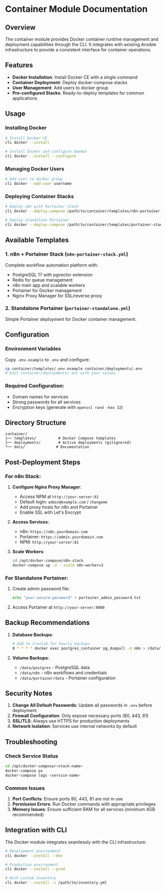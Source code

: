 # Container Module Documentation

## Overview

The container module provides Docker container runtime management and deployment capabilities through the CLI. It integrates with existing Ansible infrastructure to provide a consistent interface for container operations.

## Features

- **Docker Installation**: Install Docker CE with a single command
- **Container Deployment**: Deploy docker-compose stacks
- **User Management**: Add users to docker group
- **Pre-configured Stacks**: Ready-to-deploy templates for common applications

## Usage

### Installing Docker

```bash
# Install Docker CE
cli docker --install

# Install Docker and configure daemon
cli docker --install --configure
```

### Managing Docker Users

```bash
# Add user to docker group
cli docker --add-user username
```

### Deploying Container Stacks

```bash
# Deploy n8n with Portainer stack
cli docker --deploy-compose /path/to/container/templates/n8n-portainer-stack.yml

# Deploy standalone Portainer
cli docker --deploy-compose /path/to/container/templates/portainer-standalone.yml --compose-name portainer
```

## Available Templates

### 1. n8n + Portainer Stack (`n8n-portainer-stack.yml`)

Complete workflow automation platform with:
- PostgreSQL 17 with pgvector extension
- Redis for queue management
- n8n main app and scalable workers
- Portainer for Docker management
- Nginx Proxy Manager for SSL/reverse proxy

### 2. Standalone Portainer (`portainer-standalone.yml`)

Simple Portainer deployment for Docker container management.

## Configuration

### Environment Variables

Copy `.env.example` to `.env` and configure:

```bash
cp container/templates/.env.example container/deployments/.env
# Edit container/deployments/.env with your values
```

### Required Configuration:
- Domain names for services
- Strong passwords for all services
- Encryption keys (generate with `openssl rand -hex 32`)

## Directory Structure

```
container/
├── templates/          # Docker Compose templates
├── deployments/        # Active deployments (gitignored)
└── docs/              # Documentation
```

## Post-Deployment Steps

### For n8n Stack:

1. **Configure Nginx Proxy Manager**:
   - Access NPM at `http://your-server:81`
   - Default login: `admin@example.com` / `changeme`
   - Add proxy hosts for n8n and Portainer
   - Enable SSL with Let's Encrypt

2. **Access Services**:
   - n8n: `https://n8n.yourdomain.com`
   - Portainer: `https://admin.yourdomain.com`
   - NPM: `http://your-server:81`

3. **Scale Workers**:
   ```bash
   cd /opt/docker-compose/n8n-stack
   docker-compose up -d --scale n8n-worker=3
   ```

### For Standalone Portainer:

1. Create admin password file:
   ```bash
   echo "your-secure-password" > portainer_admin_password.txt
   ```

2. Access Portainer at `http://your-server:9000`

## Backup Recommendations

1. **Database Backups**:
   ```bash
   # Add to crontab for hourly backups
   0 * * * * docker exec postgres_container pg_dumpall -U n8n > /data/dump/psql/backup_$(date +\%Y\%m\%d_\%H\%M\%S).sql
   ```

2. **Volume Backups**:
   - `/data/postgres` - PostgreSQL data
   - `/data/n8n` - n8n workflows and credentials
   - `/data/portainer/data` - Portainer configuration

## Security Notes

1. **Change All Default Passwords**: Update all passwords in `.env` before deployment
2. **Firewall Configuration**: Only expose necessary ports (80, 443, 81)
3. **SSL/TLS**: Always use HTTPS for production deployments
4. **Network Isolation**: Services use internal networks by default

## Troubleshooting

### Check Service Status
```bash
cd /opt/docker-compose/<stack-name>
docker-compose ps
docker-compose logs <service-name>
```

### Common Issues

1. **Port Conflicts**: Ensure ports 80, 443, 81 are not in use
2. **Permission Errors**: Run Docker commands with appropriate privileges
3. **Memory Issues**: Ensure sufficient RAM for all services (minimum 4GB recommended)

## Integration with CLI

The Docker module integrates seamlessly with the CLI infrastructure:

```bash
# Development environment
cli docker --install --dev

# Production environment  
cli docker --install --prod

# With custom inventory
cli docker --install -i /path/to/inventory.yml
```